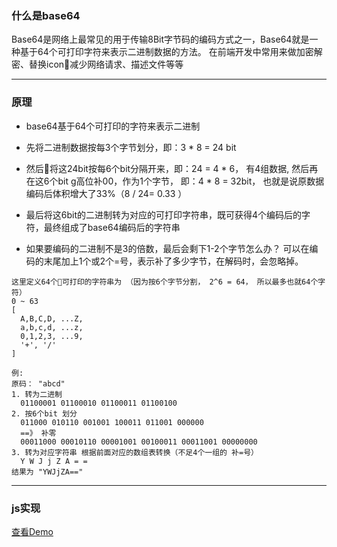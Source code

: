 ### 什么是base64
  Base64是网络上最常见的用于传输8Bit字节码的编码方式之一，Base64就是一种基于64个可打印字符来表示二进制数据的方法。
  在前端开发中常用来做加密解密、替换icon减少网络请求、描述文件等等

--- 

### 原理

- base64基于64个可打印的字符来表示二进制

- 先将二进制数据按每3个字节划分，即：3 * 8 = 24 bit

- 然后将这24bit按每6个bit分隔开来，即：24 = 4 * 6， 有4组数据, 然后再在这6个bit g高位补00，作为1个字节， 即：4 * 8 = 32bit， 也就是说原数据编码后体积增大了33%（8 / 24= 0.33 ）

- 最后将这6bit的二进制转为对应的可打印字符串，既可获得4个编码后的字符，最终组成了base64编码后的字符串

- 如果要编码的二进制不是3的倍数，最后会剩下1-2个字节怎么办？ 可以在编码的末尾加上1个或2个=号，表示补了多少字节，在解码时，会忽略掉。

```
这里定义64个可打印的字符串为 （因为按6个字节分割， 2^6 = 64， 所以最多也就64个字符）
0 ~ 63 
[
  A,B,C,D, ...Z,
  a,b,c,d, ...z,
  0,1,2,3, ...9,
  '+', '/'
]

例:
原码： "abcd"
1. 转为二进制 
  01100001 01100010 01100011 01100100
2. 按6个bit 划分
  011000 010110 001001 100011 011001 000000
  ==》 补零
  00011000 00010110 00001001 00100011 00011001 00000000
3. 转为对应字符串 根据前面对应的数组表转换（不足4个一组的 补=号）
  Y W J j Z A = =
结果为 "YWJjZA=="
```
---

### js实现

 [查看Demo](https://github.com/Ping5841/randomness/tree/master/base64/base64.js)

